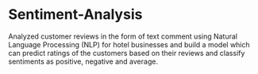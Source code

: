# Sentiment-Analysis
Analyzed customer reviews in the form of text comment using Natural Language Processing (NLP) for hotel businesses and build a model which can predict ratings of the customers based on their reviews and classify sentiments as positive, negative and average.
